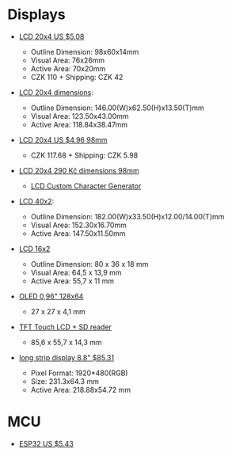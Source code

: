 Displays
=======
* [LCD 20x4 US $5.08](https://www.aliexpress.com/item/32991449983.html)
  * Outline Dimension: 98x60x14mm
  * Visual Area: 76x26mm
  * Active Area: 70x20mm
  * CZK 110 + Shipping: CZK 42
* [LCD 20x4 dimensions](https://www.aliexpress.com/item/1704861756.html):
  * Outline Dimension: 146.00(W)x62.50(H)x13.50(T)mm
  * Visual Area: 123.50x43.00mm
  * Active Area: 118.84x38.47mm
* [LCD 20x4 US $4.96 98mm](https://www.aliexpress.com/item/1005001622095168.html)
  * CZK 117.68 + Shipping: CZK 5.98
* [LCD 20x4 290 Kč dimensions 98mm](https://www.hwkitchen.cz/lcd-displej-20x4-modry-s-podsvetlenim/)
  * [LCD Custom Character Generator](http://maxpromer.github.io/LCD-Character-Creator/)

* [LCD 40x2](https://www.aliexpress.com/item/1704895535.html):
  * Outline Dimension: 182.00(W)x33.50(H)x12.00/14.00(T)mm
  * Visual Area: 152.30x16.70mm
  * Active Area: 147.50x11.50mm

* [LCD 16x2](https://www.hwkitchen.cz/iic-i2c-lcd-displej-16x2-modry-s-podsvetlenim/)
  * Outline Dimension: 80 x 36 x 18 mm
  * Visual Area: 64,5 x 13,9 mm
  * Active Area: 55,7 x 11 mm

* [OLED 0,96" 128x64](https://www.hwkitchen.cz/graficky-displej-oled-096-128x64-i2c-bily/)
  * 27 x 27 x 4,1 mm
* [TFT Touch LCD + SD reader](https://www.hwkitchen.cz/dotykovy-barevny-tft-lcd-displej-shield-3-5-palce-micro-sd-ctecka/)
  * 85,6 x 55,7 x 14,3 mm

* [long strip display 8.8" $85.31](https://www.aliexpress.com/item/4001115081190.html)
  * Pixel Format: 1920*480(RGB)
  * Size: 231.3x64.3 mm
  * Active Area: 218.88x54.72 mm

MCU
===
* [ESP32 US $5.43](https://www.aliexpress.com/item/1005001929935550.html)
